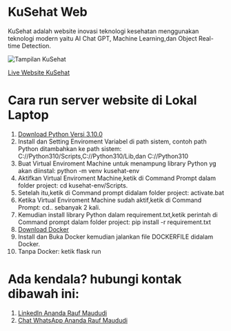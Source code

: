 # KuSehat Web
KuSehat adalah website inovasi teknologi kesehatan menggunakan teknologi modern yaitu AI Chat GPT, Machine Learning,dan Object Real-time Detection.

![Tampilan KuSehat]()

[Live Website KuSehat]()

# Cara run server website di Lokal Laptop 
1. [Download Python Versi 3.10.0](https://www.python.org/downloads/release/python-31010/)
2. Install dan Setting Enviroment Variabel di path sistem, contoh path Python ditambahkan ke path sistem: C://Python310/Scripts,C://Python310/Lib,dan C://Python310
3. Buat Virtual Enviroment Machine untuk menampung library Python yg akan diinstal: python -m venv kusehat-env
4. Aktifkan Virtual Enviroment Machine,ketik di Command Prompt dalam folder project: cd kusehat-env/Scripts.
5. Setelah itu,ketik di Command prompt didalam folder project: activate.bat
6. Ketika Virtual Enviroment Machine sudah aktif,ketik di Command Prompt: cd.. sebanyak 2 kali.
7. Kemudian install library Python dalam requirement.txt,ketik perintah di Command prompt dalam folder project: pip install -r requirement.txt
8. [Download Docker](https://www.docker.com/products/docker-desktop/)
9. Install dan Buka Docker kemudian jalankan file DOCKERFILE didalam Docker.
10. Tanpa Docker: ketik flask run


# Ada kendala? hubungi kontak dibawah ini:

1. [LinkedIn Ananda Rauf Maududi](https://www.linkedin.com/in/sir-ananda-rauf-maududi?_l=en_US)
2. [Chat WhatsApp Ananda Rauf Maududi](https://wa.me/6285117041240)
